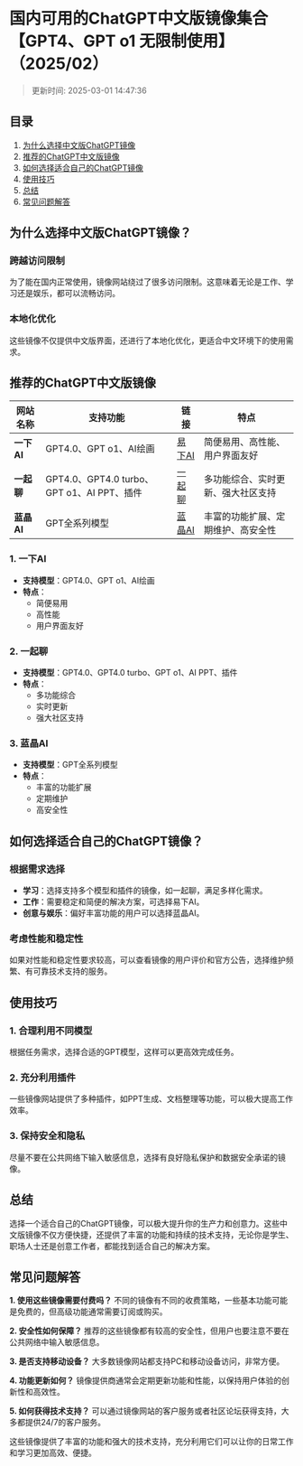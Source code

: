 # 国内可用的ChatGPT中文版镜像集合【GPT4、GPT o1 无限制使用】（2025/02）
>更新时间: 2025-03-01 14:47:36

## 目录

1. [为什么选择中文版ChatGPT镜像](#为什么选择中文版ChatGPT镜像)
2. [推荐的ChatGPT中文版镜像](#推荐的ChatGPT中文版镜像)
3. [如何选择适合自己的ChatGPT镜像](#如何选择适合自己的ChatGPT镜像)
4. [使用技巧](#使用技巧)
5. [总结](#总结)
6. [常见问题解答](#常见问题解答)

   
## 为什么选择中文版ChatGPT镜像？

### **跨越访问限制**
为了能在国内正常使用，镜像网站绕过了很多访问限制。这意味着无论是工作、学习还是娱乐，都可以流畅访问。

### **本地化优化**
这些镜像不仅提供中文版界面，还进行了本地化优化，更适合中文环境下的使用需求。

## **推荐的ChatGPT中文版镜像**

| 网站名称 | 支持功能 | 链接 | 特点 |
|---|---|---|---|
| **一下AI** | GPT4.0、GPT o1、AI绘画 | [易下AI](https://www.yixiaai.com) | 简便易用、高性能、用户界面友好 |
| **一起聊** | GPT4.0、GPT4.0 turbo、GPT o1、AI PPT、插件 | [一起聊](https://chat.lify.vip) | 多功能综合、实时更新、强大社区支持 |
| **蓝晶AI** | GPT全系列模型 | [蓝晶AI](https://guide1.lanjing.ai) | 丰富的功能扩展、定期维护、高安全性 |

### **1. 一下AI**
- **支持模型**：GPT4.0、GPT o1、AI绘画
- **特点**：
  - 简便易用
  - 高性能
  - 用户界面友好

### **2. 一起聊**
- **支持模型**：GPT4.0、GPT4.0 turbo、GPT o1、AI PPT、插件
- **特点**：
  - 多功能综合
  - 实时更新
  - 强大社区支持

### **3. 蓝晶AI**
- **支持模型**：GPT全系列模型
- **特点**：
  - 丰富的功能扩展
  - 定期维护
  - 高安全性

## **如何选择适合自己的ChatGPT镜像？**

### **根据需求选择**
- **学习**：选择支持多个模型和插件的镜像，如一起聊，满足多样化需求。
- **工作**：需要稳定和简便的解决方案，可选择易下AI。
- **创意与娱乐**：偏好丰富功能的用户可以选择蓝晶AI。

### **考虑性能和稳定性**
如果对性能和稳定性要求较高，可以查看镜像的用户评价和官方公告，选择维护频繁、有可靠技术支持的服务。

## **使用技巧**

### **1. 合理利用不同模型**
根据任务需求，选择合适的GPT模型，这样可以更高效完成任务。

### **2. 充分利用插件**
一些镜像网站提供了多种插件，如PPT生成、文档整理等功能，可以极大提高工作效率。

### **3. 保持安全和隐私**
尽量不要在公共网络下输入敏感信息，选择有良好隐私保护和数据安全承诺的镜像。

## **总结**

选择一个适合自己的ChatGPT镜像，可以极大提升你的生产力和创意力。这些中文版镜像不仅方便快捷，还提供了丰富的功能和持续的技术支持，无论你是学生、职场人士还是创意工作者，都能找到适合自己的解决方案。

## **常见问题解答**

**1. 使用这些镜像需要付费吗？**
不同的镜像有不同的收费策略，一些基本功能可能是免费的，但高级功能通常需要订阅或购买。

**2. 安全性如何保障？**
推荐的这些镜像都有较高的安全性，但用户也要注意不要在公共网络中输入敏感信息。

**3. 是否支持移动设备？**
大多数镜像网站都支持PC和移动设备访问，非常方便。

**4. 功能更新如何？**
镜像提供商通常会定期更新功能和性能，以保持用户体验的创新性和高效性。

**5. 如何获得技术支持？**
可以通过镜像网站的客户服务或者社区论坛获得支持，大多都提供24/7的客户服务。

这些镜像提供了丰富的功能和强大的技术支持，充分利用它们可以让你的日常工作和学习更加高效、便捷。
